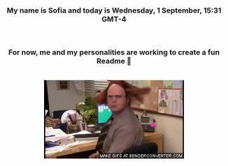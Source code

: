 


<div align="center">
<h3 >My name is Sofia and today is Wednesday, 1 September, 15:31 GMT-4</h3><br>
<h3 >For now, me and my personalities are working to create a fun Readme 👋
</h3><br>
<img src='img/dwight.gif' alt='working...'/>
</div>
